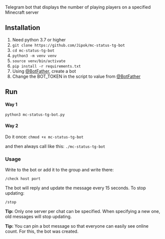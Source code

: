 Telegram bot that displays the number of playing players on a specified Minecraft server
## Installation
1. Need python 3.7 or higher
2. `git clone https://github.com/Jipok/mc-status-tg-bot`
3. `cd mc-status-tg-bot`
4. `python3 -m venv venv`
5. `source venv/bin/activate`
6. `pip install -r requirements.txt`
7. Using [@BotFather](https://telegram.me/botfather), create a bot
8. Change the BOT_TOKEN in the script to value from [@BotFather](https://telegram.me/botfather)

## Run
#### Way 1
`python3 mc-status-tg-bot.py`
#### Way 2
Do it once: `chmod +x mc-status-tg-bot`

and then always call like this: `./mc-status-tg-bot`

### Usage
Write to the bot or add it to the group and write there:

`/check host port`

The bot will reply and update the message every 15 seconds. To stop updating:

`/stop`

**Tip:** Only one server per chat can be specified. When specifying a new one, old messages will stop updating.

**Tip:** You can pin a bot message so that everyone can easily see online count. For this, the bot was created.

